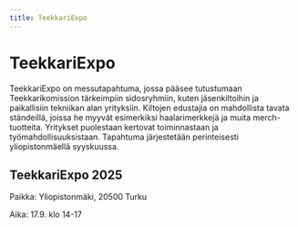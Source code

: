 ```yaml
---
title: TeekkariExpo
---
```

# TeekkariExpo



TeekkariExpo on messutapahtuma, jossa pääsee tutustumaan Teekkarikomission tärkeimpiin sidosryhmiin, kuten jäsenkiltoihin ja paikallisiin tekniikan alan yrityksiin. Kiltojen edustajia on mahdollista tavata ständeillä, joissa he myyvät esimerkiksi haalarimerkkejä ja muita merch-tuotteita. Yritykset puolestaan kertovat toiminnastaan ja työmahdollisuuksistaan. Tapahtuma järjestetään perinteisesti yliopistonmäellä syyskuussa.



## TeekkariExpo 2025

Paikka: Yliopistonmäki, 20500 Turku

Aika: 17.9. klo 14-17
